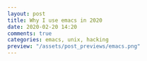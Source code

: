 ```yaml
---
layout: post
title: Why I use emacs in 2020
date: 2020-02-20 14:20
comments: true
categories: emacs, unix, hacking
preview: "/assets/post_previews/emacs.png"
---
```

